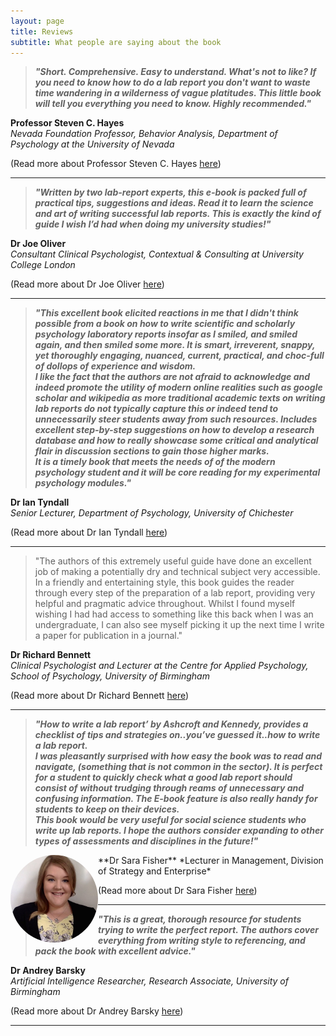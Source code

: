 ```yaml
---
layout: page
title: Reviews
subtitle: What people are saying about the book
---
```


>***"Short. Comprehensive. Easy to understand. What's not to like? If you need to know how to do a lab report
you don't want to waste time wandering in a wilderness of vague platitudes. This little book will tell you
everything you need to know. Highly recommended."***

**Professor Steven C. Hayes**  
*Nevada Foundation Professor, Behavior Analysis, Department of Psychology at the University of Nevada*

(Read more about Professor Steven C. Hayes [here](http://www.stevenchayes.com/about/))


***


>***"Written by two lab-report experts, this e-book is packed full of practical tips, suggestions and ideas. Read it to learn the science and art of writing successful lab reports.  This is exactly the kind of guide I wish I’d had when doing my university studies!"***

**Dr Joe Oliver**  
*Consultant Clinical Psychologist, Contextual & Consulting at University College London*  

(Read more about Dr Joe Oliver [here](https://contextualconsulting.co.uk/team/joe-oliver))


***


>***"This excellent book elicited reactions in me that I didn't think possible from a book on how to write scientific and scholarly psychology laboratory reports insofar as I smiled, and smiled again, and then smiled some more. It is smart, irreverent, snappy, yet thoroughly engaging, nuanced, current, practical, and choc-full of dollops of experience and wisdom.***  
>***I like the fact that the authors are not afraid to acknowledge and indeed promote the utility of modern online realities such as google scholar and wikipedia as more traditional academic texts on writing lab reports do not typically capture this or indeed tend to unnecessarily steer students away from such resources. Includes excellent step-by-step suggestions on how to develop a research database and how to really showcase some critical and analytical flair in discussion sections to gain those higher marks.***  
>***It is a timely book that meets the needs of of the modern psychology student and it will be core reading for my experimental psychology modules."***  

**Dr Ian Tyndall**  
*Senior Lecturer, Department of Psychology, University of Chichester*  

(Read more about Dr Ian Tyndall [here](https://www.chi.ac.uk/staff/power/dr-ian-tyndall))


***


>"The authors of this extremely useful guide have done an excellent job of making a potentially dry and technical subject very accessible. In a friendly and entertaining style, this book guides the reader through every step of the preparation of a lab report, providing very helpful and pragmatic advice throughout. Whilst I found myself wishing I had had access to something like this back when I was an undergraduate, I can also see myself picking it up the next time I write a paper for publication in a journal."

**Dr Richard Bennett**  
*Clinical Psychologist and Lecturer at the Centre for Applied Psychology, School of Psychology, University of Birmingham*

(Read more about Dr Richard Bennett [here](https://www.thinkpsychology.co/about.php?page=dr-richard-bennett))


***

>***"How to write a lab report’ by Ashcroft and Kennedy, provides a checklist of tips and strategies on..you’ve guessed it..how to write a lab report.***  
>***I was pleasantly surprised with how easy the book was to read and navigate, (something that is not common in the sector). It is perfect for a student to quickly check what a good lab report should consist of without trudging through reams of unnecessary and confusing information. The E-book feature is also really handy for students to keep on their devices.***  
>***This book would be very useful for social science students who write up lab reports. I hope the authors consider expanding to other types of assessments and disciplines in the future!"***  

<img src="/img/reviewers_faces/Dr-Sara-Fisher.jpeg" alt="Dr Sara Fisher" style="float:left;width:140px;height:140px;border-radius: 50%;border-width: 15px;">  
**Dr Sara Fisher**   
*Lecturer in Management, Division of Strategy and Enterprise*   
<!--- Lancashire School of Business and Enterprise 
University of Central Lancashire (UCLAN) 
--->

(Read more about Dr Sara Fisher [here](https://www.linkedin.com/in/dr-sara-fisher-8bb60b4a))


***


>***"This is a great, thorough resource for students trying to write the perfect report. The authors cover everything from writing style to referencing, and pack the book with excellent advice."***

**Dr Andrey Barsky**  
*Artificial Intelligence Researcher, Research Associate, University of Birmingham*

(Read more about Dr Andrey Barsky [here](https://www.researchgate.net/profile/Andrey_Barsky))


***



